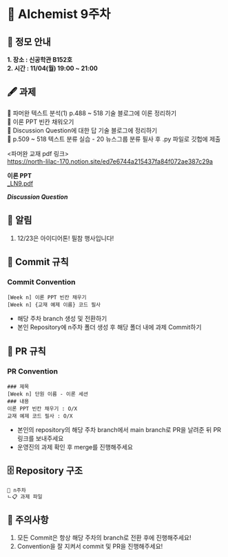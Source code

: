 # 💠 AIchemist 9주차 

## 🌻 정모 안내
**1. 장소 : 신공학관 B152호**   
**2. 시간 : 11/04(월) 19:00 ~ 21:00**

## 🖋 과제
💠 파머완 텍스트 분석(1) p.488 ~ 518 기술 블로그에 이론 정리하기   
💠 이론 PPT 빈칸 채워오기   
💠 Discussion Question에 대한 답 기술 블로그에 정리하기   
💠 p.509 ~ 518 텍스트 분류 실습 - 20 뉴스그룹 분류 필사 후 .py 파일로 깃헙에 제출   

<파머완 교재 pdf 링크>   
https://north-lilac-170.notion.site/ed7e6744a215437fa84f072ae387c29a

**이론 PPT**   
[_LN9.pdf](https://github.com/user-attachments/files/17701563/_LN9.pdf)

***Discussion Question***



## 🚨 알림   
1. 12/23은 아이디어톤! 필참 행사입니다!

## 🌱 Commit 규칙   
### Commit Convention
    [Week n] 이론 PPT 빈칸 채우기
    [Week n] {교재 예제 이름} 코드 필사 
+ 해당 주차 branch 생성 및 전환하기 
+ 본인 Repository에 n주차 폴더 생성 후 해당 폴더 내에 과제 Commit하기   
## 🌱 PR 규칙          
### PR Convention
    ### 제목
    [Week n] 단원 이름 - 이론 세션
    ### 내용
    이론 PPT 빈칸 채우기 : O/X
    교재 예제 코드 필사 : O/X
+ 본인의 repository의 해당 주차 branch에서 main branch로 PR을 날려준 뒤 PR 링크를 보내주세요
+ 운영진의 과제 확인 후 merge를 진행해주세요 

## 🗄 Repository 구조
```bash
📁 n주차
ㄴ📋 과제 파일
```

## 🚨 주의사항   
1. 모든 Commit은 항상 해당 주차의 branch로 전환 후에 진행해주세요!
2. Convention을 잘 지켜서 commit 및 PR을 진행해주세요!

